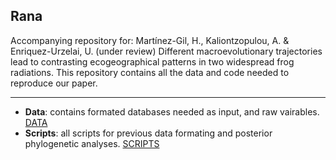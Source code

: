 ## Rana
Accompanying repository for: Martínez-Gil, H., Kaliontzopulou, A. & Enriquez-Urzelai, U. (under review) Different macroevolutionary trajectories lead to contrasting ecogeographical patterns in two widespread frog radiations.
This repository contains all the data and code needed to reproduce our paper.

_______________________________________________________

- **Data**: contains formated databases needed as input, and raw vairables. [DATA](https://github.com/helenamartg/Rana/tree/main/DATA)
- **Scripts**: all scripts for previous data formating and posterior phylogenetic analyses. [SCRIPTS](https://github.com/helenamartg/Rana/tree/main/Scripts)

